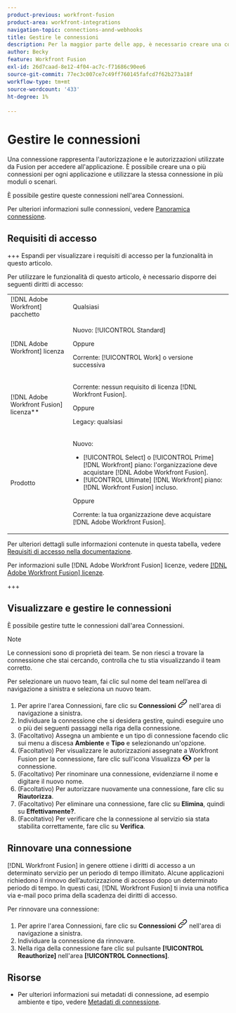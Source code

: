 ```yaml
---
product-previous: workfront-fusion
product-area: workfront-integrations
navigation-topic: connections-annd-webhooks
title: Gestire le connessioni
description: Per la maggior parte delle app, è necessario creare una connessione, attraverso la quale [!DNL Adobe Workfront Fusion] può comunicare con il servizio di terze parti specificato in base alle impostazioni dello scenario specifico.
author: Becky
feature: Workfront Fusion
exl-id: 26d7caad-8e12-4f04-ac7c-f71686c90ee6
source-git-commit: 77ec3c007ce7c49ff760145fafcd7f62b273a18f
workflow-type: tm+mt
source-wordcount: '433'
ht-degree: 1%

---
```


# Gestire le connessioni

Una connessione rappresenta l&#39;autorizzazione e le autorizzazioni utilizzate da Fusion per accedere all&#39;applicazione. È possibile creare una o più connessioni per ogni applicazione e utilizzare la stessa connessione in più moduli o scenari.

È possibile gestire queste connessioni nell&#39;area Connessioni.

Per ulteriori informazioni sulle connessioni, vedere [Panoramica connessione](/help/workfront-fusion/get-started-with-fusion/understand-fusion/connection-overview.md).

## Requisiti di accesso

+++ Espandi per visualizzare i requisiti di accesso per la funzionalità in questo articolo.

Per utilizzare le funzionalità di questo articolo, è necessario disporre dei seguenti diritti di accesso:

<table style="table-layout:auto">
 <col> 
 <col> 
 <tbody> 
  <tr> 
   <td role="rowheader">[!DNL Adobe Workfront] pacchetto</td> 
   <td> <p>Qualsiasi</p> </td> 
  </tr> 
  <tr data-mc-conditions=""> 
   <td role="rowheader">[!DNL Adobe Workfront] licenza</td> 
   <td> <p>Nuovo: [!UICONTROL Standard]</p><p>Oppure</p><p>Corrente: [!UICONTROL Work] o versione successiva</p> </td> 
  </tr> 
  <tr> 
   <td role="rowheader">[!DNL Adobe Workfront Fusion] licenza**</td> 
   <td>
   <p>Corrente: nessun requisito di licenza [!DNL Workfront Fusion].</p>
   <p>Oppure</p>
   <p>Legacy: qualsiasi </p>
   </td> 
  </tr> 
  <tr> 
   <td role="rowheader">Prodotto</td> 
   <td>
   <p>Nuovo:</p> <ul><li>[!UICONTROL Select] o [!UICONTROL Prime] [!DNL Workfront] piano: l'organizzazione deve acquistare [!DNL Adobe Workfront Fusion].</li><li>[!UICONTROL Ultimate] [!DNL Workfront] piano: [!DNL Workfront Fusion] incluso.</li></ul>
   <p>Oppure</p>
   <p>Corrente: la tua organizzazione deve acquistare [!DNL Adobe Workfront Fusion].</p>
   </td> 
  </tr>
 </tbody> 
</table>

Per ulteriori dettagli sulle informazioni contenute in questa tabella, vedere [Requisiti di accesso nella documentazione](/help/workfront-fusion/references/licenses-and-roles/access-level-requirements-in-documentation.md).

Per informazioni sulle [!DNL Adobe Workfront Fusion] licenze, vedere [[!DNL Adobe Workfront Fusion] licenze](/help/workfront-fusion/set-up-and-manage-workfront-fusion/licensing-operations-overview/license-automation-vs-integration.md).

+++

## Visualizzare e gestire le connessioni

È possibile gestire tutte le connessioni dall&#39;area Connessioni.

>[!NOTE]
>
>Le connessioni sono di proprietà dei team. Se non riesci a trovare la connessione che stai cercando, controlla che tu stia visualizzando il team corretto.
>
>Per selezionare un nuovo team, fai clic sul nome del team nell’area di navigazione a sinistra e seleziona un nuovo team.

1. Per aprire l&#39;area Connessioni, fare clic su **Connessioni** ![Icona Connessioni](assets/connections-icon.png) nell&#39;area di navigazione a sinistra.
1. Individuare la connessione che si desidera gestire, quindi eseguire uno o più dei seguenti passaggi nella riga della connessione.
1. (Facoltativo) Assegna un ambiente e un tipo di connessione facendo clic sui menu a discesa **Ambiente** e **Tipo** e selezionando un&#39;opzione.
1. (Facoltativo) Per visualizzare le autorizzazioni assegnate a Workfront Fusion per la connessione, fare clic sull&#39;icona Visualizza ![Visualizza autorizzazioni di connessione](assets/view-connection-permissions.png) per la connessione.
1. (Facoltativo) Per rinominare una connessione, evidenziarne il nome e digitare il nuovo nome.
1. (Facoltativo) Per autorizzare nuovamente una connessione, fare clic su **Riautorizza**.
1. (Facoltativo) Per eliminare una connessione, fare clic su **Elimina**, quindi su **Effettivamente?**.
1. (Facoltativo) Per verificare che la connessione al servizio sia stata stabilita correttamente, fare clic su **Verifica**.

## Rinnovare una connessione

[!DNL Workfront Fusion] in genere ottiene i diritti di accesso a un determinato servizio per un periodo di tempo illimitato. Alcune applicazioni richiedono il rinnovo dell’autorizzazione di accesso dopo un determinato periodo di tempo. In questi casi, [!DNL Workfront Fusion] ti invia una notifica via e-mail poco prima della scadenza dei diritti di accesso.

Per rinnovare una connessione:

1. Per aprire l&#39;area Connessioni, fare clic su **Connessioni** ![Icona Connessioni](assets/connections-icon.png) nell&#39;area di navigazione a sinistra.
1. Individuare la connessione da rinnovare.
1. Nella riga della connessione fare clic sul pulsante **[!UICONTROL Reauthorize]** nell&#39;area **[!UICONTROL Connections]**.

## Risorse

* Per ulteriori informazioni sui metadati di connessione, ad esempio ambiente e tipo, vedere [Metadati di connessione](/help/workfront-fusion/references/connections/connection-metadata.md).
